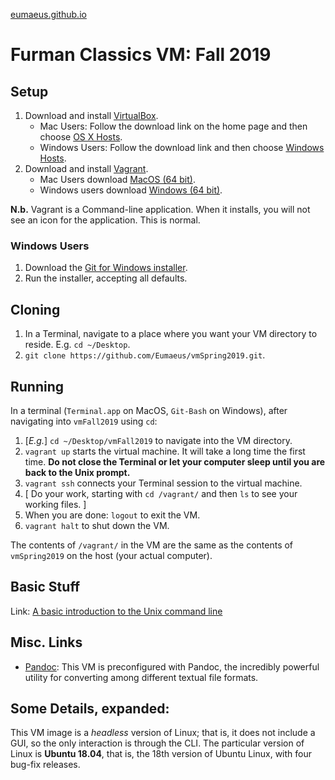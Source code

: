 
[eumaeus.github.io](https://eumaeus.github.io) 

# Furman Classics VM: Fall 2019

## Setup  

1. Download and install [VirtualBox](https://www.virtualbox.org).
	- Mac Users: Follow the download link on the home page and then choose [OS X Hosts](https://download.virtualbox.org/virtualbox/6.0.0/VirtualBox-6.0.0-127566-OSX.dmg).
	- Windows Users: Follow the download link and then choose [Windows Hosts](https://download.virtualbox.org/virtualbox/6.0.0/VirtualBox-6.0.0-127566-Win.exe).
1. Download and install [Vagrant](https://www.vagrantup.com). 
	- Mac Users download [MacOS (64 bit)](https://releases.hashicorp.com/vagrant/2.2.3/vagrant_2.2.3_x86_64.dmg). 
	- Windows users download [Windows (64 bit)](https://releases.hashicorp.com/vagrant/2.2.3/vagrant_2.2.3_x86_64.msi).

**N.b.** Vagrant is a Command-line application. When it installs, you will not see an icon for the application. This is normal.

### Windows Users

1. Download the [Git for Windows installer](https://gitforwindows.org).
1. Run the installer, accepting all defaults.

## Cloning

1. In a Terminal, navigate to a place where you want your VM directory to reside. E.g. `cd ~/Desktop`.
1. `git clone https://github.com/Eumaeus/vmSpring2019.git`.

## Running

In a terminal (`Terminal.app` on MacOS, `Git-Bash` on Windows), after navigating into `vmFall2019` using `cd`:

1. [*E.g.*] `cd ~/Desktop/vmFall2019` to navigate into the VM directory.
1. `vagrant up` starts the virtual machine. It will take a long time the first time. **Do not close the Terminal or let your computer sleep until you are back to the Unix prompt.**
1. `vagrant ssh` connects your Terminal session to the virtual machine.
1. [ Do your work, starting with `cd /vagrant/` and then `ls` to see your working files. ]
1. When you are done: `logout` to exit the VM.
1. `vagrant halt` to shut down the VM.

The contents of `/vagrant/` in the VM are the same as the contents of `vmSpring2019` on the host (your actual computer).

## Basic Stuff

Link: [A basic introduction to the Unix command line](https://eumaeus.github.io/2018/09/07/cli.html)


## Misc. Links

- [Pandoc](http://pandoc.org): This VM is preconfigured with Pandoc, the incredibly powerful utility for converting among different textual file formats.

## Some Details, expanded:

This VM image is a *headless* version of Linux; that is, it does not include a GUI, so the only interaction is through the CLI. The particular version of Linux is **Ubuntu 18.04**, that is, the 18th version of Ubuntu Linux, with four bug-fix releases.
		
